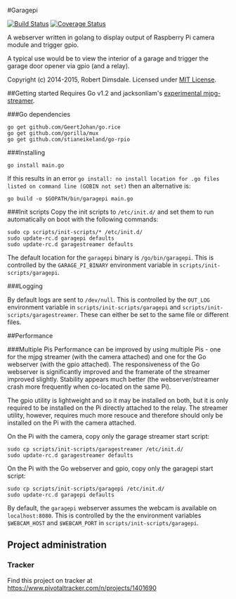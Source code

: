 #Garagepi

[![Build Status](https://travis-ci.org/robdimsdale/garagepi.svg?branch=master)](https://travis-ci.org/robdimsdale/garagepi) [![Coverage Status](https://img.shields.io/coveralls/robdimsdale/garagepi.svg)](https://coveralls.io/r/robdimsdale/garagepi?branch=master)

A webserver written in golang to display output of Raspberry Pi camera module and trigger gpio.

A typical use would be to view the interior of a garage and trigger the garage door opener via gpio (and a relay).

Copyright (c) 2014-2015, Robert Dimsdale. Licensed under [MIT License].

##Getting started
Requires Go v1.2 and jacksonliam's [experimental mjpg-streamer].

###Go dependencies
```
go get github.com/GeertJohan/go.rice
go get github.com/gorilla/mux
go get github.com/stianeikeland/go-rpio
```

###Installing
```
go install main.go
```
If this results in an error `go install: no install location for .go files listed on command line (GOBIN not set)` then an alternative is:
```
go build -o $GOPATH/bin/garagepi main.go
```

###Init scripts
Copy the init scripts to `/etc/init.d/` and set them to run automatically on boot with the following commands:

```
sudo cp scripts/init-scripts/* /etc/init.d/
sudo update-rc.d garagepi defaults
sudo update-rc.d garagestreamer defaults
```

The default location for the `garagepi` binary is `/go/bin/garagepi`. This is controlled by the `GARAGE_PI_BINARY` environment variable in `scripts/init-scripts/garagepi`.

###Logging

By default logs are sent to `/dev/null`. This is controlled by the `OUT_LOG` environment variable in `scripts/init-scripts/garagepi` and `scripts/init-scripts/garagestreamer`. These can either be set to the same file or different files.

##Performance

###Multiple Pis
Performance can be improved by using multiple Pis - one for the mjpg streamer (with the camera attached) and one for the Go webserver (with the gpio attached). The responsiveness of the Go webserver is significantly improved and the framerate of the streamer improved slightly. Stability appears much better (the webserver/streamer crash more frequently when co-located on the same Pi).

The gpio utility is lightweight and so it may be installed on both, but it is only required to be installed on the Pi directly attached to the relay. The streamer utility, however, requires much more resouce and therefore should only be installed on the Pi with the camera attached.

On the Pi with the camera, copy only the garage streamer start script:

```
sudo cp scripts/init-scripts/garagestreamer /etc/init.d/
sudo update-rc.d garagestreamer defaults
```

On the Pi with the Go webserver and gpio, copy only the garagepi start script:

```
sudo cp scripts/init-scripts/garagepi /etc/init.d/
sudo update-rc.d garagepi defaults
```

By default, the `garagepi` webserver assumes the webcam is available on `localhost:8080`. This is controlled by the the environment variables `$WEBCAM_HOST` and `$WEBCAM_PORT` in `scripts/init-scripts/garagepi`.

[MIT License]: https://github.com/robdimsdale/garagepi/raw/master/LICENSE

[experimental mjpg-streamer]: https://github.com/jacksonliam/mjpg-streamer

## Project administration

### Tracker

Find this project on tracker at https://www.pivotaltracker.com/n/projects/1401690
